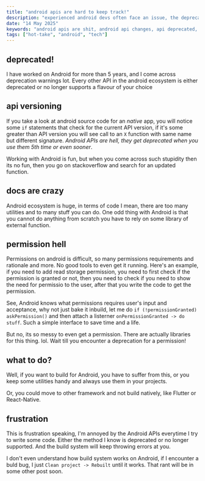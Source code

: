 ```yaml
---
title: "android apis are hard to keep track!"
description: "experienced android devs often face an issue, the deprecation hell! yup its so real"
date: "14 May 2025"
keywords: "android apis are shit, android api changes, api deprecated, deprecated android"
tags: ["hot-take", "android", "tech"]
---
```


## deprecated!

I have worked on Android for more than 5 years, and I come across deprecation warnings lot.
Every other API in the android ecosystem is either deprecated or no longer supports a flavour of your choice

## api versioning

If you take a look at android source code for an _native_ app, you will notice some `if` statements that check for the current API version, if it's some greater than API version you will see call to an `X` function with same name but different signature. _Android APIs are hell, they get deprecated when you use them 5th time or even sooner_.

Working with Android is fun, but when you come across such stupidity then its no fun, then you go on stackoverflow and search for an updated function.

## docs are crazy

Android ecosystem is huge, in terms of code I mean, there are too many utilities and to many stuff you can do. One odd thing with Android is that you cannot do anything from scratch you have to rely on some library of external function.

## permission hell

Permissions on android is difficult, so many permissions requirements and rationale and more. No good tools to even get it running. Here's an example, if you need to add read storage permission, you need to first check if the permission is granted or not, then you need to check if you need to show the need for permissio to the user, after that you write the code to get the permission.

See, Android knows what permissions requires user's input and acceptance, why not just bake it inbuild, let me do `if (!permissionGranted) askPermission()` and then attach a listerner `onPermissionGranted -> do stuff`. Such a simple interface to save time and a life.

But no, its so messy to even get a permission. There are actually libraries for this thing. lol. Wait till you encounter a deprecation for a permission!

## what to do?

Well, if you want to build for Android, you have to suffer from this, or you keep some utilities handy and always use them in your projects.

Or, you could move to other framework and not build natively, like Flutter or React-Native.

## frustration

This is frustration speaking, I'm annoyed by the Android APIs everytime I try to write some code. Either the method I know is deprecated or no longer supported. And the build system will keep throwing errors at you.

I don't even understand how build system works on Android, if I encounter a buld bug, I just `Clean project -> Rebuilt` until it works. That rant will be in some other post soon.
